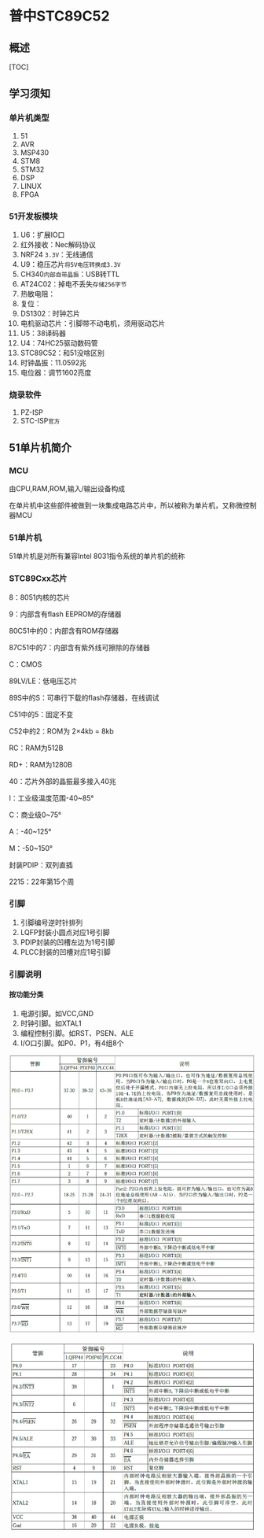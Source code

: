 # 普中STC89C52

## 概述

[TOC]

## 学习须知

### 单片机类型

1. 51
2. AVR
3. MSP430
4. STM8
5. STM32
6. DSP
7. LINUX
8. FPGA

### 51开发板模块

1. U6：扩展IO口
2. 红外接收：Nec解码协议
3. NRF24 `3.3V`：无线通信
4. U9：稳压芯片`将5V电压转换成3.3V`
5. CH340`内部自带晶振`：USB转TTL
6. AT24C02：掉电不丢失`存储256字节`
7. 热敏电阻：
8. 复位：
9. DS1302：时钟芯片
10. 电机驱动芯片：引脚带不动电机，须用驱动芯片
11. U5：38译码器
12. U4：74HC25驱动数码管
13. STC89C52：和51没啥区别
14. 时钟晶振：11.0592兆
15. 电位器：调节1602亮度

### 烧录软件

1. PZ-ISP
2. STC-ISP`官方`

## 51单片机简介

### MCU

由CPU,RAM,ROM,输入/输出设备构成

在单片机中这些部件被做到一块集成电路芯片中，所以被称为单片机，又称微控制器MCU

### 51单片机

51单片机是对所有兼容Intel 8031指令系统的单片机的统称

### STC89Cxx芯片

8：8051内核的芯片

9：内部含有flash EEPROM的存储器

80C51中的0：内部含有ROM存储器

87C51中的7：内部含有紫外线可擦除的存储器

C：CMOS

89LV/LE：低电压芯片

89S中的S：可串行下载的flash存储器，在线调试

C51中的5：固定不变

C52中的2：ROM为 2×4kb = 8kb

RC：RAM为512B

RD+：RAM为1280B

40：芯片外部的晶振最多接入40兆

I：工业级温度范围-40~85°

C：商业级0~75°

A：-40~125°

M：-50~150°

封装PDIP：双列直插

2215：22年第15个周

### 引脚

1. 引脚编号逆时针排列
2. LQFP封装小圆点对应1号引脚
3. PDIP封装的凹槽左边为1号引脚
4. PLCC封装的凹槽对应1号引脚

### 引脚说明

#### 按功能分类

1. 电源引脚。如VCC,GND
2. 时钟引脚。如XTAL1
3. 编程控制引脚。如RST、PSEN、ALE
4. I/O口引脚。如P0、P1，有4组8个

![image-20221209175655065](./assets/image-20221209175655065.png)

![image-20221209175708713](./assets/image-20221209175708713.png)
